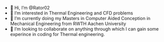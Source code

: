 - 👋 Hi, I’m @Rator02
- 👀 I’m interested in Thermal Engineering and CFD problems
- 🌱 I’m currently doing my Masters in Computer Aided Conception in Mechanical Engineering from RWTH Aachen University
- 💞️ I’m looking to collaborate on anything through which I can gain some experince in coding for Thermal engineering.

<!---
Rator02/Rator02 is a ✨ special ✨ repository because its `README.md` (this file) appears on your GitHub profile.
You can click the Preview link to take a look at your changes.
--->
